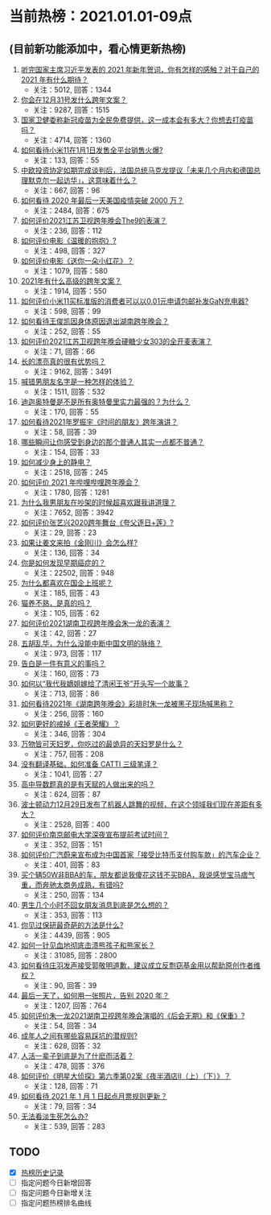 # 当前热榜：2021.01.01-09点
## (目前新功能添加中，看心情更新热榜)
1. [听完国家主席习近平发表的 2021 年新年贺词，你有怎样的感触？对于自己的 2021 年有什么期待？](https://www.zhihu.com/question/437329650)
    * 关注：5012, 回答：1344
2. [你会在12月31号发什么跨年文案？](https://www.zhihu.com/question/432834160)
    * 关注：9287, 回答：1515
3. [国家卫健委称新冠疫苗为全民免费提供，这一成本会有多大？你想去打疫苗吗？](https://www.zhihu.com/question/437287151)
    * 关注：4714, 回答：1360
4. [如何看待小米11在1月1日发售全平台销售火爆?](https://www.zhihu.com/question/437359332)
    * 关注：133, 回答：55
5. [中欧投资协定如期完成谈判后，法国总统马克龙提议「未来几个月内和德国总理默克尔一起访华」，这意味着什么？](https://www.zhihu.com/question/437297428)
    * 关注：667, 回答：96
6. [如何看待 2020 年最后一天美国疫情突破 2000 万？](https://www.zhihu.com/question/437108872)
    * 关注：2484, 回答：675
7. [如何评价2021江苏卫视跨年晚会The9的表演？](https://www.zhihu.com/question/437225212)
    * 关注：236, 回答：112
8. [如何评价电影《温暖的抱抱》?](https://www.zhihu.com/question/406254006)
    * 关注：498, 回答：327
9. [如何评价电影《送你一朵小红花》？](https://www.zhihu.com/question/433975189)
    * 关注：1079, 回答：580
10. [2021年有什么高级的跨年文案？](https://www.zhihu.com/question/437128496)
    * 关注：1914, 回答：550
11. [如何评价小米11买标准版的消费者可以以0.01元申请包邮补发GaN充电器?](https://www.zhihu.com/question/437209616)
    * 关注：598, 回答：99
12. [如何看待王俊凯因身体原因退出湖南跨年晚会？](https://www.zhihu.com/question/437262565)
    * 关注：252, 回答：55
13. [如何评价2021江苏卫视跨年晚会硬糖少女303的全开麦表演？](https://www.zhihu.com/question/437350535)
    * 关注：71, 回答：66
14. [长的漂亮真的很有优势吗？](https://www.zhihu.com/question/301105442)
    * 关注：9162, 回答：3491
15. [喊错男朋友名字是一种怎样的体验？](https://www.zhihu.com/question/360903835)
    * 关注：1511, 回答：532
16. [迪迦奥特曼是不是所有奥特曼里实力最强的？为什么？](https://www.zhihu.com/question/433345070)
    * 关注：170, 回答：55
17. [如何看待2021年罗振宇《时间的朋友》跨年演讲？](https://www.zhihu.com/question/435789792)
    * 关注：58, 回答：39
18. [哪些瞬间让你感受到身边的那个普通人其实一点都不普通？](https://www.zhihu.com/question/437315770)
    * 关注：154, 回答：33
19. [如何减少身上的静电？](https://www.zhihu.com/question/19584885)
    * 关注：2518, 回答：245
20. [如何评价 2021 年哔哩哔哩跨年晚会？](https://www.zhihu.com/question/434189872)
    * 关注：1780, 回答：1281
21. [为什么我男朋友在吵架的时候超喜欢跟我讲道理？](https://www.zhihu.com/question/320763296)
    * 关注：7652, 回答：3942
22. [如何评价张艺兴2020跨年舞台《夸父逐日+莲》?](https://www.zhihu.com/question/437339294)
    * 关注：29, 回答：23
23. [如果让姜文来拍《金刚川》会怎么样?](https://www.zhihu.com/question/433051912)
    * 关注：136, 回答：34
24. [你是如何发现早期癌症的？](https://www.zhihu.com/question/302514496)
    * 关注：22502, 回答：948
25. [为什么都喜欢在国企上班呢？](https://www.zhihu.com/question/435520812)
    * 关注：185, 回答：43
26. [猫养不熟，是真的吗？](https://www.zhihu.com/question/436007843)
    * 关注：105, 回答：62
27. [如何评价2021湖南卫视跨年晚会朱一龙的表演？](https://www.zhihu.com/question/437351307)
    * 关注：42, 回答：27
28. [五胡乱华，为什么没能中断中国文明的脉络？](https://www.zhihu.com/question/308253894)
    * 关注：973, 回答：117
29. [告白是一件有意义的事吗？](https://www.zhihu.com/question/430768458)
    * 关注：160, 回答：73
30. [如何以“我代我嫡姐嫁给了清闲王爷”开头写一个故事？](https://www.zhihu.com/question/429819296)
    * 关注：713, 回答：86
31. [如何看待2021年《湖南跨年晚会》彩排时朱一龙被黑子现场喊黑称？](https://www.zhihu.com/question/437308232)
    * 关注：256, 回答：160
32. [如何更好的戒掉《王者荣耀》？](https://www.zhihu.com/question/433309711)
    * 关注：346, 回答：304
33. [万物皆可天妇罗，你吃过的最诡异的天妇罗是什么？](https://www.zhihu.com/question/430736917)
    * 关注：757, 回答：208
34. [没有翻译基础，如何准备 CATTI 三级笔译？](https://www.zhihu.com/question/310096797)
    * 关注：1041, 回答：27
35. [高中导数题真的是有天赋的人做出来的吗？](https://www.zhihu.com/question/389884440)
    * 关注：624, 回答：87
36. [波士顿动力12月29日发布了机器人跳舞的视频，在这个领域我们现在差距有多大？](https://www.zhihu.com/question/437149222)
    * 关注：2528, 回答：400
37. [如何评价南京邮电大学深夜宣布提前考试时间？](https://www.zhihu.com/question/437095626)
    * 关注：352, 回答：151
38. [如何评价广汽蔚来宣布成为中国首家「接受比特币支付购车款」的汽车企业？](https://www.zhihu.com/question/437279434)
    * 关注：401, 回答：83
39. [买个辆50W非BBA的车，朋友都说我傻花这钱不买BBA，我说感觉宝马痞气重，而奔驰太商务成熟，有错吗?](https://www.zhihu.com/question/436375094)
    * 关注：250, 回答：134
40. [男生几个小时不回女朋友消息到底是怎么想的？](https://www.zhihu.com/question/265396838)
    * 关注：353, 回答：113
41. [你见过保研最奇葩的方法是什么?](https://www.zhihu.com/question/394419240)
    * 关注：4439, 回答：905
42. [如何一针见血地彻底击溃熊孩子和熊家长？](https://www.zhihu.com/question/57260850)
    * 关注：31085, 回答：2800
43. [如何看待庄羽发声接受郭敬明道歉，建议成立反剽窃基金用以帮助原创作者维权？](https://www.zhihu.com/question/437256047)
    * 关注：90, 回答：39
44. [最后一天了，如何用一张照片，告别 2020 年？](https://www.zhihu.com/question/437290026)
    * 关注：1207, 回答：764
45. [如何评价朱一龙2021湖南卫视跨年晚会演唱的《后会无期》和《保重》?](https://www.zhihu.com/question/437349546)
    * 关注：54, 回答：34
46. [成年人之间有哪些容易踩坑的潜规则?](https://www.zhihu.com/question/341877080)
    * 关注：628, 回答：32
47. [人活一辈子到底是为了什麽而活着？](https://www.zhihu.com/question/434018612)
    * 关注：478, 回答：376
48. [如何评价《明星大侦探》第六季第02案《夜半酒店Ⅱ（上）（下）》？](https://www.zhihu.com/question/436422374)
    * 关注：128, 回答：71
49. [如何看待 2021 年 1 月 1 日起点月票规则更新？](https://www.zhihu.com/question/437327203)
    * 关注：79, 回答：34
50. [无法看淡生死怎么办?](https://www.zhihu.com/question/432300236)
    * 关注：539, 回答：283
## TODO
* [x] [热榜历史记录](hot_history/AllHot.md)
* [ ] 指定问题今日新增回答
* [ ] 指定问题今日新增关注
* [ ] 指定问题热榜排名曲线
